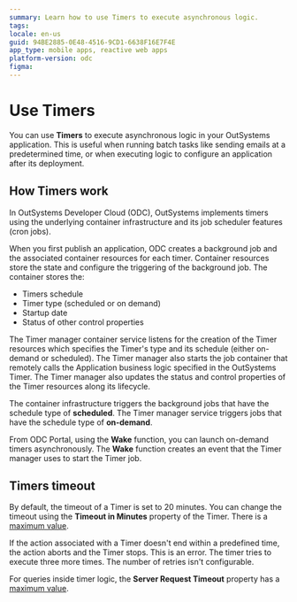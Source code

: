 ```yaml
---
summary: Learn how to use Timers to execute asynchronous logic.
tags:
locale: en-us
guid: 94BE2885-0E48-4516-9CD1-6638F16E7F4E
app_type: mobile apps, reactive web apps
platform-version: odc
figma:
---
```


# Use Timers

You can use **Timers** to execute asynchronous logic in your OutSystems application. This is useful when running batch tasks like sending emails at a predetermined time, or when executing logic to configure an application after its deployment.

## How Timers work 

In OutSystems Developer Cloud (ODC), OutSystems implements timers using the underlying container infrastructure and its job scheduler features (cron jobs).

When you first publish an application, ODC creates a background job and the associated container resources for each timer. Container resources store the state and configure the triggering of the background job. The container stores the:

* Timers schedule
* Timer type (scheduled or on demand)
* Startup date
* Status of other control properties

The Timer manager container service listens for the creation of the Timer resources which specifies the Timer's type and its schedule (either on-demand or scheduled). The Timer manager also starts the job container that remotely calls the Application business logic specified in the OutSystems Timer. The Timer manager also updates the status and control properties of the Timer resources along its lifecycle.

The container infrastructure triggers the background jobs that have the schedule type of **scheduled**. The Timer manager service triggers jobs that have the schedule type of **on-demand**.

From ODC Portal, using the **Wake** function, you can launch on-demand timers asynchronously. The **Wake** function creates an event that the Timer manager uses to start the Timer job.

## Timers timeout

By default, the timeout of a Timer is set to 20 minutes. You can change the timeout using the **Timeout in Minutes** property of the Timer. There is a [maximum value](../../getting-started/system-requirements.md#timers-timeout).

If the action associated with a Timer doesn't end within a predefined time, the action aborts and the Timer stops. This is an error. The timer tries to execute three more times. The number of retries isn't configurable.

For queries inside timer logic, the **Server Request Timeout** property has a [maximum value](../../getting-started/system-requirements.md#timers-timeout).
